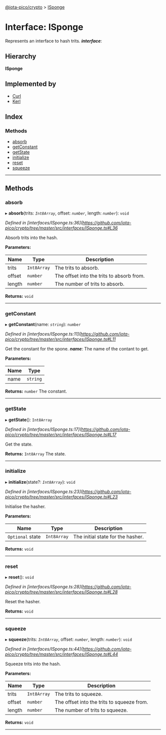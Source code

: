 [@iota-pico/crypto](../README.md) > [ISponge](../interfaces/isponge.md)

# Interface: ISponge

Represents an interface to hash trits.
*__interface__*: 

## Hierarchy

**ISponge**

## Implemented by

* [Curl](../classes/curl.md)
* [Kerl](../classes/kerl.md)

## Index

### Methods

* [absorb](isponge.md#absorb)
* [getConstant](isponge.md#getconstant)
* [getState](isponge.md#getstate)
* [initialize](isponge.md#initialize)
* [reset](isponge.md#reset)
* [squeeze](isponge.md#squeeze)

---

## Methods

<a id="absorb"></a>

###  absorb

▸ **absorb**(trits: *`Int8Array`*, offset: *`number`*, length: *`number`*): `void`

*Defined in [interfaces/ISponge.ts:36](https://github.com/iota-pico/crypto/tree/master/src/interfaces/ISponge.ts#L36*

Absorb trits into the hash.

**Parameters:**

| Name | Type | Description |
| ------ | ------ | ------ |
| trits | `Int8Array` |  The trits to absorb. |
| offset | `number` |  The offset into the trits to absorb from. |
| length | `number` |  The number of trits to absorb. |

**Returns:** `void`

___
<a id="getconstant"></a>

###  getConstant

▸ **getConstant**(name: *`string`*): `number`

*Defined in [interfaces/ISponge.ts:11](https://github.com/iota-pico/crypto/tree/master/src/interfaces/ISponge.ts#L11*

Get the constant for the spone.
*__name__*: The name of the contant to get.

**Parameters:**

| Name | Type |
| ------ | ------ |
| name | `string` |

**Returns:** `number`
The constant.

___
<a id="getstate"></a>

###  getState

▸ **getState**(): `Int8Array`

*Defined in [interfaces/ISponge.ts:17](https://github.com/iota-pico/crypto/tree/master/src/interfaces/ISponge.ts#L17*

Get the state.

**Returns:** `Int8Array`
The state.

___
<a id="initialize"></a>

###  initialize

▸ **initialize**(state?: *`Int8Array`*): `void`

*Defined in [interfaces/ISponge.ts:23](https://github.com/iota-pico/crypto/tree/master/src/interfaces/ISponge.ts#L23*

Initialise the hasher.

**Parameters:**

| Name | Type | Description |
| ------ | ------ | ------ |
| `Optional` state | `Int8Array` |  The initial state for the hasher. |

**Returns:** `void`

___
<a id="reset"></a>

###  reset

▸ **reset**(): `void`

*Defined in [interfaces/ISponge.ts:28](https://github.com/iota-pico/crypto/tree/master/src/interfaces/ISponge.ts#L28*

Reset the hasher.

**Returns:** `void`

___
<a id="squeeze"></a>

###  squeeze

▸ **squeeze**(trits: *`Int8Array`*, offset: *`number`*, length: *`number`*): `void`

*Defined in [interfaces/ISponge.ts:44](https://github.com/iota-pico/crypto/tree/master/src/interfaces/ISponge.ts#L44*

Squeeze trits into the hash.

**Parameters:**

| Name | Type | Description |
| ------ | ------ | ------ |
| trits | `Int8Array` |  The trits to squeeze. |
| offset | `number` |  The offset into the trits to squeeze from. |
| length | `number` |  The number of trits to squeeze. |

**Returns:** `void`

___

